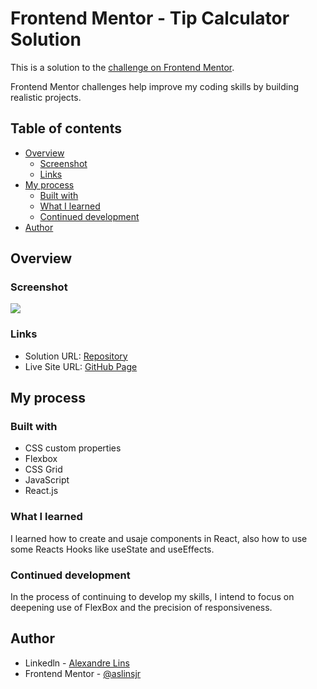 # Frontend Mentor -  Tip Calculator Solution

This is a solution to the [ challenge on Frontend Mentor](https://www.frontendmentor.io/challenges/). 

Frontend Mentor challenges help improve my coding skills by building realistic projects. 

## Table of contents

- [Overview](#overview)
  - [Screenshot](#screenshot)
  - [Links](#links)
- [My process](#my-process)
  - [Built with](#built-with)
  - [What I learned](#what-i-learned)
  - [Continued development](#continued-development)
- [Author](#author)

## Overview

### Screenshot

![](./public/FireShot%20Capture%20034%20-%20Tip%20Calculator%20-%20localhost.pngS)

### Links

- Solution URL: [Repository](https://github.com/aslinsjr/tip-calculator)
- Live Site URL: [GitHub Page](https://tip-calculator-phi-lyart.vercel.app/)

## My process

### Built with

- CSS custom properties
- Flexbox
- CSS Grid
- JavaScript
- React.js

### What I learned

I learned how to create and usaje components in React, also how to use some Reacts Hooks like useState and useEffects.

### Continued development

In the process of continuing to develop my skills, I intend to focus on deepening use of FlexBox and the precision of responsiveness.

## Author

- Linkedln - [Alexandre Lins](https://www.linkedin.com/aslinsjr)
- Frontend Mentor - [@aslinsjr](https://www.frontendmentor.io/profile/aslinsjr)



